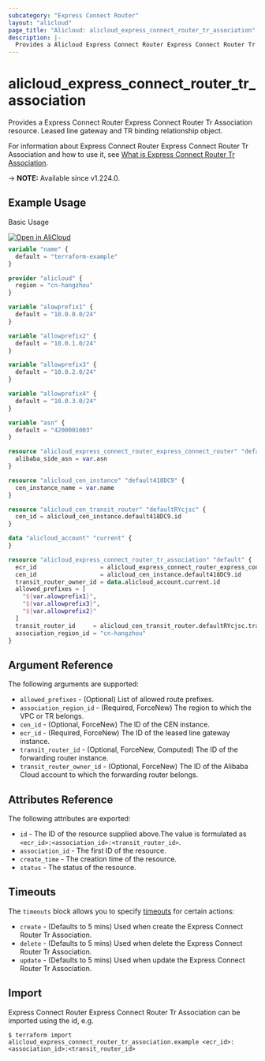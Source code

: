 ```yaml
---
subcategory: "Express Connect Router"
layout: "alicloud"
page_title: "Alicloud: alicloud_express_connect_router_tr_association"
description: |-
  Provides a Alicloud Express Connect Router Express Connect Router Tr Association resource.
---
```


# alicloud_express_connect_router_tr_association

Provides a Express Connect Router Express Connect Router Tr Association resource. Leased line gateway and TR binding relationship object.

For information about Express Connect Router Express Connect Router Tr Association and how to use it, see [What is Express Connect Router Tr Association](https://next.api.alibabacloud.com/api/ExpressConnectRouter/2023-09-01/CreateExpressConnectRouterAssociation).

-> **NOTE:** Available since v1.224.0.

## Example Usage

Basic Usage

<div style="display: block;margin-bottom: 40px;"><div class="oics-button" style="float: right;position: absolute;margin-bottom: 10px;">
  <a href="https://api.aliyun.com/terraform?resource=alicloud_express_connect_router_tr_association&exampleId=dd472839-6d9b-59e6-6edb-30df6adee7ca28a7b887&activeTab=example&spm=docs.r.express_connect_router_tr_association.0.dd4728396d&intl_lang=EN_US" target="_blank">
    <img alt="Open in AliCloud" src="https://img.alicdn.com/imgextra/i1/O1CN01hjjqXv1uYUlY56FyX_!!6000000006049-55-tps-254-36.svg" style="max-height: 44px; max-width: 100%;">
  </a>
</div></div>

```terraform
variable "name" {
  default = "terraform-example"
}

provider "alicloud" {
  region = "cn-hangzhou"
}

variable "alowprefix1" {
  default = "10.0.0.0/24"
}

variable "allowprefix2" {
  default = "10.0.1.0/24"
}

variable "allowprefix3" {
  default = "10.0.2.0/24"
}

variable "allowprefix4" {
  default = "10.0.3.0/24"
}

variable "asn" {
  default = "4200001003"
}

resource "alicloud_express_connect_router_express_connect_router" "defaultpX0KlC" {
  alibaba_side_asn = var.asn
}

resource "alicloud_cen_instance" "default418DC9" {
  cen_instance_name = var.name
}

resource "alicloud_cen_transit_router" "defaultRYcjsc" {
  cen_id = alicloud_cen_instance.default418DC9.id
}

data "alicloud_account" "current" {
}

resource "alicloud_express_connect_router_tr_association" "default" {
  ecr_id                  = alicloud_express_connect_router_express_connect_router.defaultpX0KlC.id
  cen_id                  = alicloud_cen_instance.default418DC9.id
  transit_router_owner_id = data.alicloud_account.current.id
  allowed_prefixes = [
    "${var.alowprefix1}",
    "${var.allowprefix3}",
    "${var.allowprefix2}"
  ]
  transit_router_id     = alicloud_cen_transit_router.defaultRYcjsc.transit_router_id
  association_region_id = "cn-hangzhou"
}
```

## Argument Reference

The following arguments are supported:
* `allowed_prefixes` - (Optional) List of allowed route prefixes.
* `association_region_id` - (Required, ForceNew) The region to which the VPC or TR belongs.
* `cen_id` - (Optional, ForceNew) The ID of the CEN instance.
* `ecr_id` - (Required, ForceNew) The ID of the leased line gateway instance.
* `transit_router_id` - (Optional, ForceNew, Computed) The ID of the forwarding router instance.
* `transit_router_owner_id` - (Optional, ForceNew) The ID of the Alibaba Cloud account to which the forwarding router belongs.

## Attributes Reference

The following attributes are exported:
* `id` - The ID of the resource supplied above.The value is formulated as `<ecr_id>:<association_id>:<transit_router_id>`.
* `association_id` - The first ID of the resource.
* `create_time` - The creation time of the resource.
* `status` - The status of the resource.

## Timeouts

The `timeouts` block allows you to specify [timeouts](https://www.terraform.io/docs/configuration-0-11/resources.html#timeouts) for certain actions:
* `create` - (Defaults to 5 mins) Used when create the Express Connect Router Tr Association.
* `delete` - (Defaults to 5 mins) Used when delete the Express Connect Router Tr Association.
* `update` - (Defaults to 5 mins) Used when update the Express Connect Router Tr Association.

## Import

Express Connect Router Express Connect Router Tr Association can be imported using the id, e.g.

```shell
$ terraform import alicloud_express_connect_router_tr_association.example <ecr_id>:<association_id>:<transit_router_id>
```